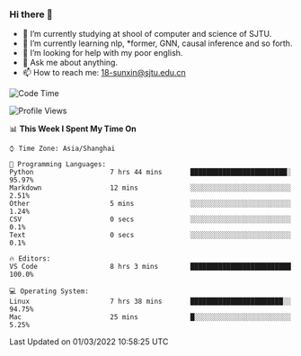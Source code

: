 ### Hi there 👋

<!--
**sunxin000/sunxin000** is a ✨ _special_ ✨ repository because its `README.md` (this file) appears on your GitHub profile.

Here are some ideas to get you started:

- 🔭 I’m currently working on ...
- 🌱 I’m currently learning ...
- 👯 I’m looking to collaborate on ...
- 🤔 I’m looking for help with ...
- 💬 Ask me about ...
- 📫 How to reach me: ...
- 😄 Pronouns: ...
- ⚡ Fun fact: ...
-->
- 🏫 I’m currently studying at shool of computer and science of SJTU.
- 🌱 I’m currently learning nlp, \*former, GNN, causal inference and so forth.
- 🤔 I’m looking for help with my poor english.
- 💬 Ask me about anything.
- 📫 How to reach me: 18-sunxin@sjtu.edu.cn
<!--START_SECTION:waka-->
![Code Time](http://img.shields.io/badge/Code%20Time-97%20hrs%2048%20mins-blue)

![Profile Views](http://img.shields.io/badge/Profile%20Views-5-blue)

📊 **This Week I Spent My Time On** 

```text
⌚︎ Time Zone: Asia/Shanghai

💬 Programming Languages: 
Python                   7 hrs 44 mins       ████████████████████████░   95.97% 
Markdown                 12 mins             ░░░░░░░░░░░░░░░░░░░░░░░░░   2.51% 
Other                    5 mins              ░░░░░░░░░░░░░░░░░░░░░░░░░   1.24% 
CSV                      0 secs              ░░░░░░░░░░░░░░░░░░░░░░░░░   0.1% 
Text                     0 secs              ░░░░░░░░░░░░░░░░░░░░░░░░░   0.1%

🔥 Editors: 
VS Code                  8 hrs 3 mins        █████████████████████████   100.0%

💻 Operating System: 
Linux                    7 hrs 38 mins       ███████████████████████░░   94.75% 
Mac                      25 mins             █░░░░░░░░░░░░░░░░░░░░░░░░   5.25%

```


 Last Updated on 01/03/2022 10:58:25 UTC
<!--END_SECTION:waka-->
